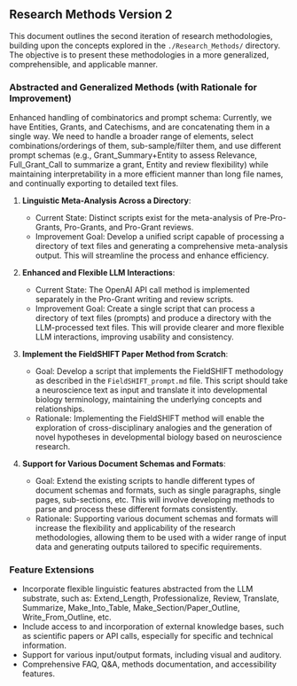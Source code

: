 ## Research Methods Version 2

This document outlines the second iteration of research methodologies, building upon the concepts explored in the `./Research_Methods/` directory. The objective is to present these methodologies in a more generalized, comprehensible, and applicable manner.

### Abstracted and Generalized Methods (with Rationale for Improvement)

Enhanced handling of combinatorics and prompt schema:
Currently, we have Entities, Grants, and Catechisms, and are concatenating them in a single way. We need to handle a broader range of elements, select combinations/orderings of them, sub-sample/filter them, and use different prompt schemas (e.g., Grant_Summary+Entity to assess Relevance, Full_Grant_Call to summarize a grant, Entity and review flexibility) while maintaining interpretability in a more efficient manner than long file names, and continually exporting to detailed text files.

1. **Linguistic Meta-Analysis Across a Directory**:
    - Current State: Distinct scripts exist for the meta-analysis of Pre-Pro-Grants, Pro-Grants, and Pro-Grant reviews.
    - Improvement Goal: Develop a unified script capable of processing a directory of text files and generating a comprehensive meta-analysis output. This will streamline the process and enhance efficiency.

2. **Enhanced and Flexible LLM Interactions**:
    - Current State: The OpenAI API call method is implemented separately in the Pro-Grant writing and review scripts.
    - Improvement Goal: Create a single script that can process a directory of text files (prompts) and produce a directory with the LLM-processed text files. This will provide clearer and more flexible LLM interactions, improving usability and consistency.

3. **Implement the FieldSHIFT Paper Method from Scratch**:
    - Goal: Develop a script that implements the FieldSHIFT methodology as described in the `FieldSHIFT_prompt.md` file. This script should take a neuroscience text as input and translate it into developmental biology terminology, maintaining the underlying concepts and relationships.
    - Rationale: Implementing the FieldSHIFT method will enable the exploration of cross-disciplinary analogies and the generation of novel hypotheses in developmental biology based on neuroscience research.

4. **Support for Various Document Schemas and Formats**:
    - Goal: Extend the existing scripts to handle different types of document schemas and formats, such as single paragraphs, single pages, sub-sections, etc. This will involve developing methods to parse and process these different formats consistently.
    - Rationale: Supporting various document schemas and formats will increase the flexibility and applicability of the research methodologies, allowing them to be used with a wider range of input data and generating outputs tailored to specific requirements.

### Feature Extensions
- Incorporate flexible linguistic features abstracted from the LLM substrate, such as: Extend_Length, Professionalize, Review, Translate, Summarize, Make_Into_Table, Make_Section/Paper_Outline, Write_From_Outline, etc.
- Include access to and incorporation of external knowledge bases, such as scientific papers or API calls, especially for specific and technical information.
- Support for various input/output formats, including visual and auditory.
- Comprehensive FAQ, Q&A, methods documentation, and accessibility features.